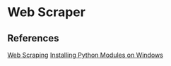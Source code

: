 # Web Scraper

## References
[Web Scraping](https://realpython.com/beautiful-soup-web-scraper-python/)
[Installing Python Modules on Windows](https://docs.python.org/3/installing/index.html)